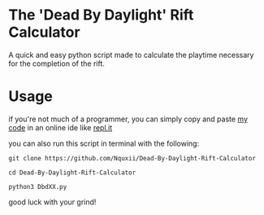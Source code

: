 # The 'Dead By Daylight' Rift Calculator
A quick and easy python script made to calculate the playtime necessary for the completion of the rift.

# Usage

if you're not much of a programmer, you can simply copy and paste [my code](dbdXX.py) in an online ide like [repl.it](https://repl.it)

you can also run this script in terminal with the following:

`git clone https://github.com/Nquxii/Dead-By-Daylight-Rift-Calculator`

`cd Dead-By-Daylight-Rift-Calculator`

`python3 DbdXX.py`

good luck with your grind!
